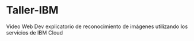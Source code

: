 # Taller-IBM
Video Web Dev explicatorio de reconocimiento de imágenes utilizando los servicios de IBM Cloud
